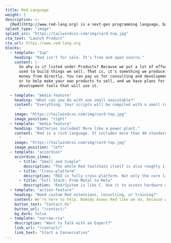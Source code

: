 ```yaml
---
title: Red Language
weight: 2
description: >-
  [Red](http://www.red-lang.org) is a next-gen programming language, based on Rebol's deep design, and completely open source. It aims to fight software complexity on all fronts. If complexity is your enemy, Red is your friend.
splash_type: "image"
splash_src: "https://tailwindcss.com/img/card-top.jpg"
cta_text: "Launch Product"
cta_url: https://www.red-lang.org
blocks:
  - template: "1up"
    heading: "Red isn't for sale. It's free and open source."
    content: |-
      So why is it listed under Products? Because we put a lot of effort into it, and it's
      used to build things we sell. That is, it's something we produce, but don't make
      money from directly. You can pay us for consulting and development services for it,
      or to help make your own products to sell, and we have plans for a lot of commercial
      development tools that will use it.
      
  - template: "media-feature"
    heading: "What can you do with one small executable?"
    content: "Everything. Your scripts will be compiled with a small runtime for dynamic code, or write in Red/System, which is our C-level dialect. This can be on Windows, Linux, ARM, or macOS (with Android in the works). Compile to any platform, from any platform. Red's binary is just over 1MB. How big is your L2 cache? Oh, and Red produces machine code directly for all platforms, no dependencies or compiler abstraction layers.
      "
    image: "https://tailwindcss.com/img/card-top.jpg"
    image_position: "right"
  - template: "media-feature"
    heading: "Batteries included? More like a power plant."
    content: "Red is a rich language. It includes more than 40 standard datatypes, full async I/O, a complete graphic system with a DSL for building UIs, reactivity, a PEG-like subsystem so you can build your own DSLs, and much more. 
      "
    image: "https://tailwindcss.com/img/card-top.jpg"
    image_position: "left"
  - template: "accordion"
    accordion_items:
      - title: "Small and Simple"
        description: "The whole Red toolchain itself is also roughly 1 MB - in one executable. Just drop it in a folder and you're good to go. What could be easier?"
      - title: "Cross-platform"
        description: "RED is fully cross-platform. Not only the core language, but the GUI and reactive systems and the compiler itself. Compile to any platform, from any platform. So you can build on your dev platform for all your deployment platforms. And unlike some dev tools, Windows is a first class citizen for us. We know business run on it and consumers want applications for it."
      - title: "Full Stack: From Metal to Meta"
        description: "Red/System is like C. Use it to access hardware directly, write device drivers, and full operating systems. Red is like...nothing else. You can use it to write console or GUI applications, do scripting, scraping and data transformations, glue systems together, create powerful DSLs easily, and come full circle, doing all of that via metaprogramming."
  - template: "action-feature"
    heading: "Need custom Red extensions, consulting, or training?"
    content: We’re here to help. Nobody knows Red like we do, because we built it.
    button_text: "Contact Us"
    button_url: "/contact/"
    bg_dark: false
  - template: "narrow-cta"
    description: "Want to Talk with an Expert?"
    link_url: "/contact/"
    link_text: "Start a Conversation"
---
```

